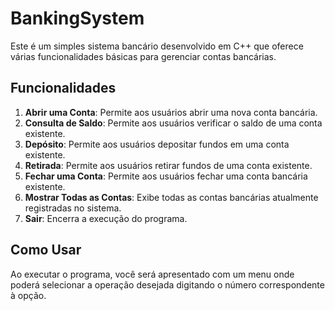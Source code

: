 # BankingSystem

Este é um simples sistema bancário desenvolvido em C++ que oferece várias funcionalidades básicas para gerenciar contas bancárias.

## Funcionalidades

1. **Abrir uma Conta**: Permite aos usuários abrir uma nova conta bancária.
2. **Consulta de Saldo**: Permite aos usuários verificar o saldo de uma conta existente.
3. **Depósito**: Permite aos usuários depositar fundos em uma conta existente.
4. **Retirada**: Permite aos usuários retirar fundos de uma conta existente.
5. **Fechar uma Conta**: Permite aos usuários fechar uma conta bancária existente.
6. **Mostrar Todas as Contas**: Exibe todas as contas bancárias atualmente registradas no sistema.
7. **Sair**: Encerra a execução do programa.

## Como Usar

Ao executar o programa, você será apresentado com um menu onde poderá selecionar a operação desejada digitando o número correspondente à opção.

